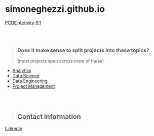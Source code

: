 # simoneghezzi.github.io

<a href='https://simoneghezzi.github.io/PCDE-Activity-9.1/'>PCDE-Activity-9.1</a>

<br>
<br>

>### Does it make sense to split projects into these topics?  
>(most projects span across more of these)
* [Analytics](#analytics_repo)
* [Data Science](#data_science_repo)
* [Data Engineering](#data_engineering_repo)
* [Project Management](#project_management_repo)

<br>
<br>

<a class="anchor" id="contact"></a>
>## Contact Information
[Linkedin](https://https://www.linkedin.com/in/simoneghezzi/detail/recent-activity/posts/)


